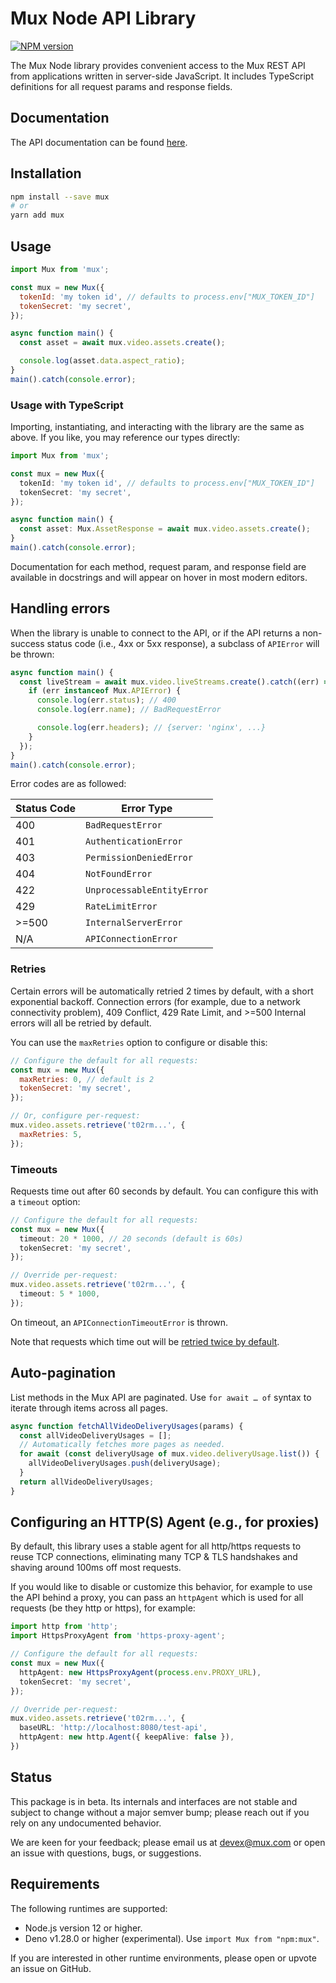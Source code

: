 # Mux Node API Library

[![NPM version](https://img.shields.io/npm/v/mux.svg)](https://npmjs.org/package/mux)

The Mux Node library provides convenient access to the Mux REST API from applications written in server-side JavaScript.
It includes TypeScript definitions for all request params and response fields.

## Documentation

The API documentation can be found [here](https://docs.mux.com).

## Installation

```sh
npm install --save mux
# or
yarn add mux
```

## Usage

```js
import Mux from 'mux';

const mux = new Mux({
  tokenId: 'my token id', // defaults to process.env["MUX_TOKEN_ID"]
  tokenSecret: 'my secret',
});

async function main() {
  const asset = await mux.video.assets.create();

  console.log(asset.data.aspect_ratio);
}
main().catch(console.error);
```

### Usage with TypeScript

Importing, instantiating, and interacting with the library are the same as above.
If you like, you may reference our types directly:

```ts
import Mux from 'mux';

const mux = new Mux({
  tokenId: 'my token id', // defaults to process.env["MUX_TOKEN_ID"]
  tokenSecret: 'my secret',
});

async function main() {
  const asset: Mux.AssetResponse = await mux.video.assets.create();
}
main().catch(console.error);
```

Documentation for each method, request param, and response field are available in docstrings and will appear on hover in most modern editors.

## Handling errors

When the library is unable to connect to the API,
or if the API returns a non-success status code (i.e., 4xx or 5xx response),
a subclass of `APIError` will be thrown:

```ts
async function main() {
  const liveStream = await mux.video.liveStreams.create().catch((err) => {
    if (err instanceof Mux.APIError) {
      console.log(err.status); // 400
      console.log(err.name); // BadRequestError

      console.log(err.headers); // {server: 'nginx', ...}
    }
  });
}
main().catch(console.error);
```

Error codes are as followed:

| Status Code | Error Type                 |
| ----------- | -------------------------- |
| 400         | `BadRequestError`          |
| 401         | `AuthenticationError`      |
| 403         | `PermissionDeniedError`    |
| 404         | `NotFoundError`            |
| 422         | `UnprocessableEntityError` |
| 429         | `RateLimitError`           |
| >=500       | `InternalServerError`      |
| N/A         | `APIConnectionError`       |

### Retries

Certain errors will be automatically retried 2 times by default, with a short exponential backoff.
Connection errors (for example, due to a network connectivity problem), 409 Conflict, 429 Rate Limit,
and >=500 Internal errors will all be retried by default.

You can use the `maxRetries` option to configure or disable this:

<!-- prettier-ignore -->
```js
// Configure the default for all requests:
const mux = new Mux({
  maxRetries: 0, // default is 2
  tokenSecret: 'my secret',
});

// Or, configure per-request:
mux.video.assets.retrieve('t02rm...', {
  maxRetries: 5,
});
```

### Timeouts

Requests time out after 60 seconds by default. You can configure this with a `timeout` option:

<!-- prettier-ignore -->
```ts
// Configure the default for all requests:
const mux = new Mux({
  timeout: 20 * 1000, // 20 seconds (default is 60s)
  tokenSecret: 'my secret',
});

// Override per-request:
mux.video.assets.retrieve('t02rm...', {
  timeout: 5 * 1000,
});
```

On timeout, an `APIConnectionTimeoutError` is thrown.

Note that requests which time out will be [retried twice by default](#retries).

## Auto-pagination

List methods in the Mux API are paginated.
Use `for await … of` syntax to iterate through items across all pages.

```ts
async function fetchAllVideoDeliveryUsages(params) {
  const allVideoDeliveryUsages = [];
  // Automatically fetches more pages as needed.
  for await (const deliveryUsage of mux.video.deliveryUsage.list()) {
    allVideoDeliveryUsages.push(deliveryUsage);
  }
  return allVideoDeliveryUsages;
}
```

## Configuring an HTTP(S) Agent (e.g., for proxies)

By default, this library uses a stable agent for all http/https requests to reuse TCP connections, eliminating many TCP & TLS handshakes and shaving around 100ms off most requests.

If you would like to disable or customize this behavior, for example to use the API behind a proxy, you can pass an `httpAgent` which is used for all requests (be they http or https), for example:

<!-- prettier-ignore -->
```ts
import http from 'http';
import HttpsProxyAgent from 'https-proxy-agent';

// Configure the default for all requests:
const mux = new Mux({
  httpAgent: new HttpsProxyAgent(process.env.PROXY_URL),
  tokenSecret: 'my secret',
});

// Override per-request:
mux.video.assets.retrieve('t02rm...', {
  baseURL: 'http://localhost:8080/test-api',
  httpAgent: new http.Agent({ keepAlive: false }),
})
```

## Status

This package is in beta. Its internals and interfaces are not stable
and subject to change without a major semver bump;
please reach out if you rely on any undocumented behavior.

We are keen for your feedback; please email us at [devex@mux.com](mailto:devex@mux.com)
or open an issue with questions, bugs, or suggestions.

## Requirements

The following runtimes are supported:

- Node.js version 12 or higher.
- Deno v1.28.0 or higher (experimental).
  Use `import Mux from "npm:mux"`.

If you are interested in other runtime environments, please open or upvote an issue on GitHub.
